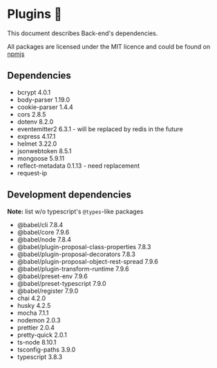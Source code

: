 # Plugins 🔌

This document describes Back-end's dependencies.

All packages are licensed under the MIT licence and could be found on [npmjs](https://www.npmjs.com)

## Dependencies

- bcrypt 4.0.1
- body-parser 1.19.0
- cookie-parser 1.4.4
- cors 2.8.5
- dotenv 8.2.0
- eventemitter2 6.3.1 - will be replaced by redis in the future
- express 4.17.1
- helmet 3.22.0
- jsonwebtoken 8.5.1
- mongoose 5.9.11
- reflect-metadata 0.1.13 - need replacement
- request-ip

## Development dependencies

**Note:** list w/o typescript's `@types`-like packages

- @babel/cli 7.8.4
- @babel/core 7.9.6
- @babel/node 7.8.4
- @babel/plugin-proposal-class-properties 7.8.3
- @babel/plugin-proposal-decorators 7.8.3
- @babel/plugin-proposal-object-rest-spread 7.9.6
- @babel/plugin-transform-runtime 7.9.6
- @babel/preset-env 7.9.6
- @babel/preset-typescript 7.9.0
- @babel/register 7.9.0
- chai 4.2.0
- husky 4.2.5
- mocha 7.1.1
- nodemon 2.0.3
- prettier 2.0.4
- pretty-quick 2.0.1
- ts-node 8.10.1
- tsconfig-paths 3.9.0
- typescript 3.8.3
